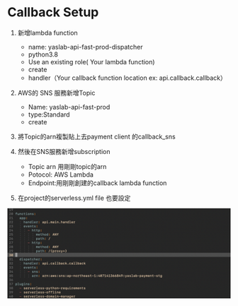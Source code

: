 # Callback Setup

1. 新增lambda function

   * name: yaslab-api-fast-prod-dispatcher
   * python3.8
   * Use an existing role\( Your lambda function\)
   * create
   * handler（Your callback function location ex: api.callback.callback）

2. AWS的 SNS 服務新增Topic

   * Name: yaslab-api-fast-prod
   * type:Standard
   * create

3. 將Topic的arn複製貼上去payment client 的callback\_sns
4. 然後在SNS服務新增subscription

   * Topic arn 用剛剛topic的arn
   * Potocol: AWS Lambda
   * Endpoint:用剛剛創建的callback lambda function

5. 在project的serverless.yml file 也要設定 

![serverless.yml file](../.gitbook/assets/jie-tu-20210414-xia-wu-3.11.02.png)



